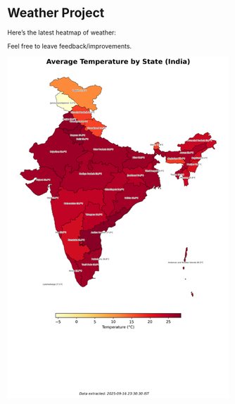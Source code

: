 # Weather Project

Here’s the latest heatmap of weather:

Feel free to leave feedback/improvements.

![India Heatmap](docs/assets/india_heatmap.png?v=C9A5C1)
